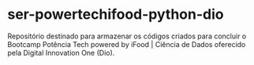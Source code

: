 # ser-powertechifood-python-dio
Repositório destinado para armazenar os códigos criados para concluir o Bootcamp Potência Tech powered by iFood | Ciência de Dados oferecido pela Digital Innovation One (Dio).
